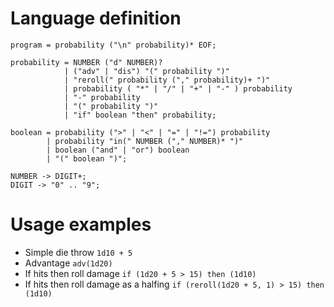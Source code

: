 # Language definition

```ebnf
program = probability ("\n" probability)* EOF;

probability = NUMBER ("d" NUMBER)?
            | ("adv" | "dis") "(" probability ")"
            | "reroll(" probability ("," probability)+ ")"
            | probability ( "*" | "/" | "+" | "-" ) probability
            | "-" probability
            | "(" probability ")"
            | "if" boolean "then" probability;

boolean = probability (">" | "<" | "=" | "!=") probability
        | probability "in(" NUMBER ("," NUMBER)* ")"
        | boolean ("and" | "or") boolean
        | "(" boolean ")";

NUMBER -> DIGIT+;
DIGIT -> "0" .. "9";
```

# Usage examples
[//]: <> (TODO - add good way to implement crits)

- Simple die throw 
`1d10 + 5`
- Advantage 
`adv(1d20)`
- If hits then roll damage 
`if (1d20 + 5 > 15) then (1d10)` 
- If hits then roll damage as a halfing 
`if (reroll(1d20 + 5, 1) > 15) then (1d10)`